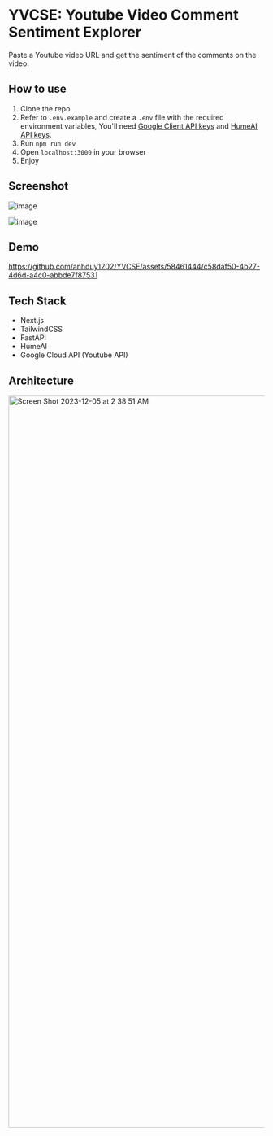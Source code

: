 # YVCSE: Youtube Video Comment Sentiment Explorer
Paste a Youtube video URL and get the sentiment of the comments on the video.

## How to use
1. Clone the repo
2. Refer to ```.env.example``` and create a ```.env``` file with the required environment variables, You'll need [Google Client API keys](https://beta.hume.ai/) and [HumeAI API keys](https://beta.hume.ai/).
3. Run ```npm run dev```
4. Open ```localhost:3000``` in your browser
5. Enjoy

## Screenshot
![image](https://drive.google.com/file/d/17dAZIU7fg-XC0fF8asUdLHPieNkQ8Jgd/view?usp=sharing)

![image](https://github.com/anhduy1202/YVCSE/assets/58461444/292713a4-5bd1-4319-b767-067ff226ea30)



## Demo
https://github.com/anhduy1202/YVCSE/assets/58461444/c58daf50-4b27-4d6d-a4c0-abbde7f87531


## Tech Stack
- Next.js
- TailwindCSS
- FastAPI
- HumeAI
- Google Cloud API (Youtube API)

## Architecture

<img width="1439" alt="Screen Shot 2023-12-05 at 2 38 51 AM" src="https://github.com/anhduy1202/YVCSE/assets/58461444/d4e81060-60f9-46ee-bf8c-4ee3235c10ac">
